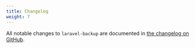 ```yaml
---
title: Changelog
weight: 7
---
```


All notable changes to `laravel-backup` are documented in [the changelog on GitHub](https://github.com/spatie/laravel-backup/blob/master/CHANGELOG.md).
